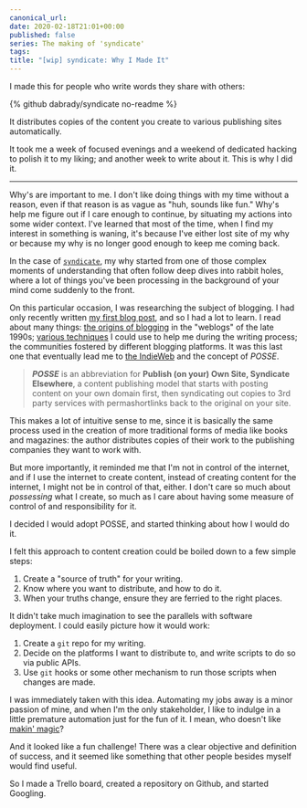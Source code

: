 ```yaml
---
canonical_url:
date: 2020-02-18T21:01+00:00
published: false
series: The making of 'syndicate'
tags:
title: "[wip] syndicate: Why I Made It"
---
```


I made this for people who write words they share with others:

{% github dabrady/syndicate no-readme %}

It distributes copies of the content you create to various publishing sites automatically.

It took me a week of focused evenings and a weekend of dedicated hacking to polish it to my liking; and another week to write about it. This is why I did it.

---

Why's are important to me. I don't like doing things with my time without a reason, even if that reason is as vague as "huh, sounds like fun." Why's help me figure out if I care enough to continue, by situating my actions into some wider context. I've learned that most of the time, when I find my interest in something is waning, it's because I've either lost site of my why or because my why is no longer good enough to keep me coming back.

In the case of [`syndicate`](https://github.com/dabrady/syndicate), my why started from one of those complex moments of understanding that often follow deep dives into rabbit holes, where a lot of things you've been processing in the background of your mind come suddenly to the front.

On this particular occasion, I was researching the subject of blogging. I had only recently written [my first blog post](https://dev.to/daniel13rady/declaring-variables-in-javascript-31ch), and so I had a lot to learn. I read about many things: [the origins of blogging](http://www.rebeccablood.net/essays/weblog_history.html) in the "weblogs" of the late 1990s; [various techniques](https://dev.to/amrutaranade/how-to-write-a-blog-post-the-four-drafts-method-1k7b) I could use to help me during the writing process; the communities fostered by different blogging platforms. It was this last one that eventually lead me to [the IndieWeb](https://indieweb.org/POSSE) and the concept of _POSSE_.

> **_POSSE_** is an abbreviation for **Publish (on your) Own Site, Syndicate Elsewhere**, a content publishing model that starts with posting content on your own domain first, then syndicating out copies to 3rd party services with permashortlinks back to the original on your site.

This makes a lot of intuitive sense to me, since it is basically the same process used in the creation of more traditional forms of media like books and magazines: the author distributes copies of their work to the publishing companies they want to work with.

But more importantly, it reminded me that I'm not in control of the internet, and if I use the internet to create content, instead of creating content for the internet, I might not be in control of that, either. I don't care so much about _possessing_ what I create, so much as I care about having some measure of control of and responsibility for it.

I decided I would adopt POSSE, and started thinking about how I would do it.

I felt this approach to content creation could be boiled down to a few simple steps:

1. Create a "source of truth" for your writing.
2. Know where you want to distribute, and how to do it.
3. When your truths change, ensure they are ferried to the right places.

It didn't take much imagination to see the parallels with software deployment. I could easily picture how it would work:

1. Create a `git` repo for my writing.
2. Decide on the platforms I want to distribute to, and write scripts to do so via public APIs.
3. Use `git` hooks or some other mechanism to run those scripts when changes are made.

I was immediately taken with this idea. Automating my jobs away is a minor passion of mine, and when I'm the only stakeholder, I like to indulge in a little premature automation just for the fun of it. I mean, who doesn't like [makin' magic](https://sims.fandom.com/wiki/The_Sims:_Makin%27_Magic)?

And it looked like a fun challenge! There was a clear objective and definition of success, and it seemed like something that other people besides myself would find useful.

So I made a Trello board, created a repository on Github, and started Googling.
